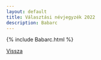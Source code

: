 ```yaml
---
layout: default
title: Választási névjegyzék 2022
description: Babarc
---
```


{% include Babarc.html %}

[Vissza](./)